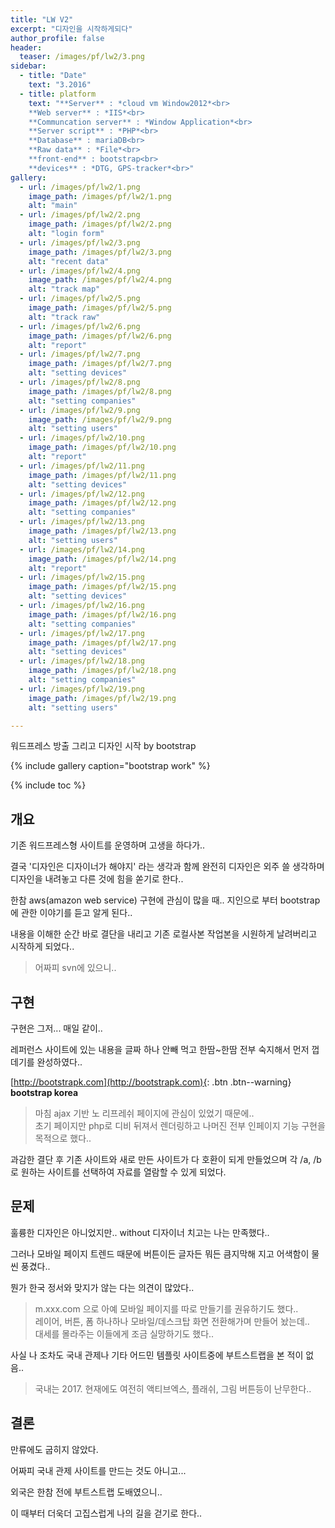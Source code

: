 ```yaml
---
title: "LW V2"
excerpt: "디자인을 시작하게되다"
author_profile: false
header:
  teaser: /images/pf/lw2/3.png
sidebar:
  - title: "Date"
    text: "3.2016"
  - title: platform
    text: "**Server** : *cloud vm Window2012*<br>
    **Web server** : *IIS*<br>
    **Communcation server** : *Window Application*<br>
    **Server script** : *PHP*<br>
    **Database** : mariaDB<br>
    **Raw data** : *File*<br>
    **front-end** : bootstrap<br>
    **devices** : *DTG, GPS-tracker*<br>"
gallery:
  - url: /images/pf/lw2/1.png
    image_path: /images/pf/lw2/1.png
    alt: "main"
  - url: /images/pf/lw2/2.png
    image_path: /images/pf/lw2/2.png
    alt: "login form"
  - url: /images/pf/lw2/3.png
    image_path: /images/pf/lw2/3.png
    alt: "recent data"
  - url: /images/pf/lw2/4.png
    image_path: /images/pf/lw2/4.png
    alt: "track map"
  - url: /images/pf/lw2/5.png
    image_path: /images/pf/lw2/5.png
    alt: "track raw"
  - url: /images/pf/lw2/6.png
    image_path: /images/pf/lw2/6.png
    alt: "report"
  - url: /images/pf/lw2/7.png
    image_path: /images/pf/lw2/7.png
    alt: "setting devices"
  - url: /images/pf/lw2/8.png
    image_path: /images/pf/lw2/8.png
    alt: "setting companies"
  - url: /images/pf/lw2/9.png
    image_path: /images/pf/lw2/9.png
    alt: "setting users"
  - url: /images/pf/lw2/10.png
    image_path: /images/pf/lw2/10.png
    alt: "report"
  - url: /images/pf/lw2/11.png
    image_path: /images/pf/lw2/11.png
    alt: "setting devices"
  - url: /images/pf/lw2/12.png
    image_path: /images/pf/lw2/12.png
    alt: "setting companies"
  - url: /images/pf/lw2/13.png
    image_path: /images/pf/lw2/13.png
    alt: "setting users"
  - url: /images/pf/lw2/14.png
    image_path: /images/pf/lw2/14.png
    alt: "report"
  - url: /images/pf/lw2/15.png
    image_path: /images/pf/lw2/15.png
    alt: "setting devices"
  - url: /images/pf/lw2/16.png
    image_path: /images/pf/lw2/16.png
    alt: "setting companies"
  - url: /images/pf/lw2/17.png
    image_path: /images/pf/lw2/17.png
    alt: "setting devices"
  - url: /images/pf/lw2/18.png
    image_path: /images/pf/lw2/18.png
    alt: "setting companies"
  - url: /images/pf/lw2/19.png
    image_path: /images/pf/lw2/19.png
    alt: "setting users"

---
```


워드프레스 방출 그리고 디자인 시작 by bootstrap

{% include gallery caption="bootstrap work" %}

{% include toc %}

## 개요

기존 워드프레스형 사이트를 운영하며 고생을 하다가..  

결국 '디자인은 디자이너가 해야지' 라는 생각과 함께 완전히 디자인은 외주 쓸 생각하며 디자인을 내려놓고 다른 것에 힘을 쏟기로 한다..

한참 aws(amazon web service) 구현에 관심이 많을 때.. 지인으로 부터 bootstrap에 관한 이야기를 듣고 알게 된다..

내용을 이해한 순간 바로 결단을 내리고 기존 로컬사본 작업본을 시원하게 날려버리고 시작하게 되었다..

> 어짜피 svn에 있으니..

## 구현

구현은 그저... 매일 같이..

레퍼런스 사이트에 있는 내용을 글짜 하나 안빼 먹고 한땀~한땀 전부 숙지해서 먼저 껍데기를 완성하였다..

[http://bootstrapk.com](http://bootstrapk.com){: .btn .btn--warning} **bootstrap korea**  

> 마침 ajax 기반 노 리프레쉬 페이지에 관심이 있었기 때문에..  
초기 페이지만 php로 디비 뒤져서 렌더링하고 나머진 전부 인페이지 기능 구현을 목적으로 했다..

과감한 결단 후 기존 사이트와 새로 만든 사이트가 다 호환이 되게 만들었으며 각 /a, /b 로 원하는 사이트를 선택하여 자료를 열람할 수 있게 되었다.

## 문제

훌륭한 디자인은 아니었지만.. without 디자이너 치고는 나는 만족했다..

그러나 모바일 페이지 트렌드 때문에 버튼이든 글자든 뭐든 큼지막해 지고 어색함이 물씬 풍겼다..  

뭔가 한국 정서와 맞지가 않는 다는 의견이 많았다..

> m.xxx.com 으로 아예 모바일 페이지를 따로 만들기를 권유하기도 했다..  
레이어, 버튼, 폼 하나하나 모바일/데스크탑 화면 전환해가며 만들어 놨는데..  
대세를 몰라주는 이들에게 조금 실망하기도 했다..  

사실 나 조차도 국내 관제나 기타 어드민 템플릿 사이트중에 부트스트랩을 본 적이 없음..  

> 국내는 2017. 현재에도 여전히 액티브엑스, 플래쉬, 그림 버튼등이 난무한다..

## 결론

만류에도 굽히지 않았다.

어짜피 국내 관제 사이트를 만드는 것도 아니고...

외국은 한참 전에 부트스트랩 도배였으니.. 

이 때부터 더욱더 고집스럽게 나의 길을 걷기로 한다..